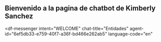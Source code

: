 ## Bienvenido a la pagina de chatbot  de Kimberly Sanchez 
<script src="https://www.gstatic.com/dialogflow-console/fast/messenger/bootstrap.js?v=1"></script>
<df-messenger
  intent="WELCOME"
  chat-title="Entidades"
  agent-id="6ef5db33-e759-40f7-a36f-bd466e262ab5"
  language-code="en"
></df-messenger>
